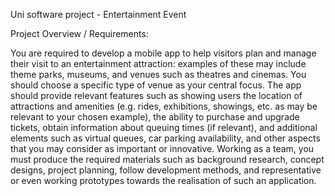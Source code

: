 Uni software project - Entertainment Event

Project Overview / Requirements:

You are required to develop a mobile app to help visitors plan and manage their visit to an entertainment attraction: examples of these may include theme parks, museums, and venues such as theatres and cinemas. You should choose a specific type of venue as your central focus. The app should provide relevant features such as showing users the location of attractions and amenities (e.g. rides, exhibitions, showings, etc. as may be relevant to your chosen example), the ability to purchase and upgrade tickets, obtain information about queuing times (if relevant), and additional elements such as virtual queues, car parking availability, and other aspects that you may consider as important or innovative. Working as a team, you must produce the required materials such as background research, concept designs, project planning, follow development methods, and representative or even working prototypes towards the realisation of such an application.
